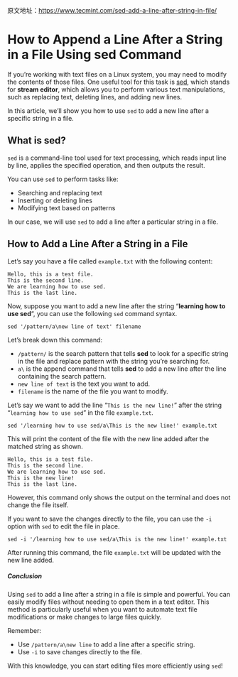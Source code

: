 原文地址：https://www.tecmint.com/sed-add-a-line-after-string-in-file/





# How to Append a Line After a String in a File Using sed Command



If you’re working with text files on a Linux system, you may need to modify the contents of those files. One useful tool for this task is [sed](https://www.tecmint.com/linux-sed-command-tips-tricks/), which stands for **stream editor**, which allows you to perform various text manipulations, such as replacing text, deleting lines, and adding new lines.

In this article, we’ll show you how to use `sed` to add a new line after a specific string in a file.

## What is sed?

`sed` is a command-line tool used for text processing, which reads input line by line, applies the specified operation, and then outputs the result.

You can use `sed` to perform tasks like:

- Searching and replacing text
- Inserting or deleting lines
- Modifying text based on patterns

In our case, we will use `sed` to add a line after a particular string in a file.

## How to Add a Line After a String in a File



Let’s say you have a file called `example.txt` with the following content:

```
Hello, this is a test file.
This is the second line.
We are learning how to use sed.
This is the last line.
```

Now, suppose you want to add a new line after the string “**learning how to use sed**“, you can use the following `sed` command syntax.

```
sed '/pattern/a\new line of text' filename
```

Let’s break down this command:

- `/pattern/` is the search pattern that tells **sed** to look for a specific string in the file and replace pattern with the string you’re searching for.
- `a\` is the append command that tells **sed** to add a new line after the line containing the search pattern.
- `new line of text` is the text you want to add.
- `filename` is the name of the file you want to modify.

Let’s say we want to add the line “`This is the new line!`” after the string “`learning how to use sed`” in the file `example.txt`.

```
sed '/learning how to use sed/a\This is the new line!' example.txt
```

This will print the content of the file with the new line added after the matched string as shown.

```
Hello, this is a test file.
This is the second line.
We are learning how to use sed.
This is the new line!
This is the last line.
```

However, this command only shows the output on the terminal and does not change the file itself.

If you want to save the changes directly to the file, you can use the `-i` option with `sed` to edit the file in place.

```
sed -i '/learning how to use sed/a\This is the new line!' example.txt
```



After running this command, the file `example.txt` will be updated with the new line added.

##### Conclusion

Using `sed` to add a line after a string in a file is simple and powerful. You can easily modify files without needing to open them in a text editor. This method is particularly useful when you want to automate text file modifications or make changes to large files quickly.

Remember:

- Use `/pattern/a\new line` to add a line after a specific string.
- Use `-i` to save changes directly to the file.

With this knowledge, you can start editing files more efficiently using `sed`!
